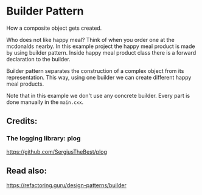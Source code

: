 # Builder Pattern
How a composite object gets created.

Who does not like happy meal? Think of when you order one at the mcdonalds nearby.
In this example project the happy meal product is made by using builder pattern.
Inside happy meal product class there is a forward declaration to the builder.

Builder pattern separates the construction of a complex object from its representation.
This way, using one builder we can create different happy meal products.

Note that in this example we don't use any concrete builder. Every part is done manually in the ```main.cxx```.

## Credits:
### The logging library: plog
https://github.com/SergiusTheBest/plog

## Read also:
https://refactoring.guru/design-patterns/builder
